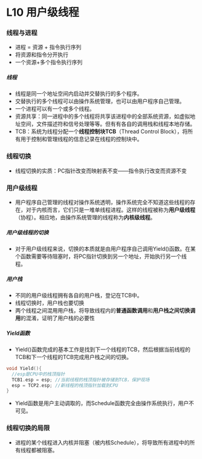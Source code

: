 # L10 用户级线程

### 线程与进程
- 进程 = 资源 + 指令执行序列
- 将资源和指令分开执行
- 一个资源+多个指令执行序列
##### 线程
- 线程是同一个地址空间内启动并交替执行的多个程序。
- 交替执行的多个线程可以由操作系统管理，也可以由用户程序自己管理。
- 一个进程可以有一个或多个线程。
- 资源共享：同一进程中的多个线程将共享该进程中的全部系统资源，如虚拟地址空间，文件描述符和信号处理等等。但有有各自的调用栈和线程本地存储。
- TCB：系统为线程分配一个**线程控制块TCB**（Thread Control Block），将所有用于控制和管理线程的信息记录在线程的控制块中。

### 线程切换
- 线程切换的实质：PC指针改变而映射表不变——指令执行改变而资源不变

### 用户级线程
- 用户程序自己管理的线程对操作系统透明，操作系统完全不知道这些线程的存在，对于内核而言，它们只是一堆单线程进程。这样的线程被称为**用户级线程**（协程）。相应地，由操作系统管理的线程称为**内核级线程**。
##### 用户级线程的切换
- 对于用户级线程来说，切换的本质就是由用户程序自己调用Yield()函数。在某个函数需要等待阻塞时，将PC指针切换到另一个地址，开始执行另一个线程。
##### 用户栈
- 不同的用户级线程拥有各自的用户栈，登记在TCB中。
- 线程切换时，用户栈也要切换
- 两个线程之间混用用户栈，将导致线程内的**普通函数调用**和**用户栈之间切换调用**的混淆，证明了用户栈的必要性
##### Yield函数
- Yield()函数完成的基本工作是找到下一个线程的TCB，然后根据当前线程的TCB和下一个线程的TCB完成用户栈之间的切换。
``` C
void Yield(){
  //esp是CPU中的栈顶指针
  TCB1.esp = esp; //当前线程的栈顶指针被存储到TCB，保护现场
  esp = TCP2.esp; //新线程的栈顶指针加载到CPU
}
```
- Yield函数是用户主动调取的，而Schedule函数完全由操作系统执行，用户不可见。

### 线程切换的局限
- 进程的某个线程进入内核并阻塞（被内核Schedule），将导致所有进程中的所有线程都被阻塞。